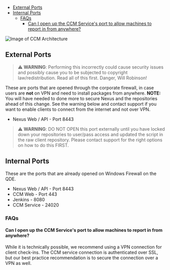 
<!-- TOC -->

- [External Ports](#external-ports)
- [Internal Ports](#internal-ports)
  - [FAQs](#faqs)
    - [Can I open up the CCM Service's port to allow machines to report in from anywhere?](#can-i-open-up-the-ccm-services-port-to-allow-machines-to-report-in-from-anywhere)

<!-- /TOC -->

![Image of CCM Architecture](IMAGE_URL)

## External Ports

> :warning: **WARNING**: Performing this incorrectly could cause security issues and possibly cause you to be subjected to copyright law/redistribution. Read all of this first. Danger, Will Robinson!

These are ports that are opened through the corporate firewall, in case users are **not** on VPN and need to install packages from anywhere. **NOTE:** You will have needed to done more to secure Nexus and the repositories ahead of this change. See the warning below and contact support if you want to enable clients to connect from the internet and not over VPN.

* Nexus Web / API - Port 8443

> :warning: **WARNING**: DO NOT OPEN this port externally until you have locked down your repositories to user/pass access and updated the script in the raw client repository. Please contact support for the right options on how to do this FIRST.

## Internal Ports

These are the ports that are already opened on Windows Firewall on the QDE.

* Nexus Web / API - Port 8443
* CCM Web - Port 443
* Jenkins - 8080
* CCM Service - 24020

### FAQs

#### Can I open up the CCM Service's port to allow machines to report in from anywhere?

While it is technically possible, we recommend using a VPN connection for client check-ins. The CCM service connection is authenticated over SSL, but our best practice recommendation is to secure the connection over a VPN as well.
